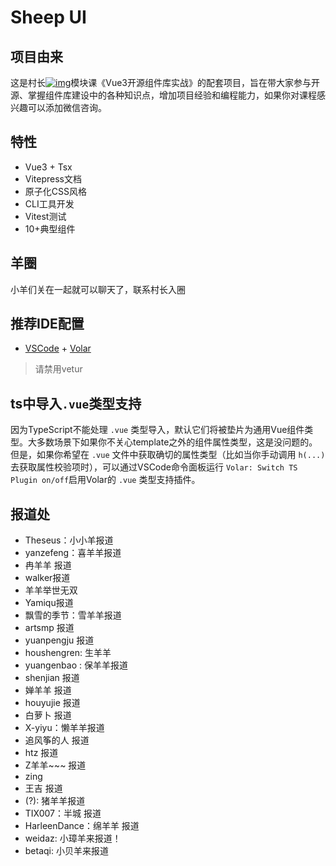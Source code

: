 <!--
 * @Descripttion: 
 * @version: 18.1.2
 * @Author: Harleens
 * @Date: 2022-06-28 18:58:25
 * @LastEditors: Harleens
 * @LastEditTime: 2022-06-28 19:02:23
-->
# Sheep UI

## 项目由来
这是村长[![img](https://img.shields.io/badge/%E5%BE%AE%E4%BF%A1-fe__cunzhang-brightgreen)](https://img.shields.io/badge/%E5%BE%AE%E4%BF%A1-fe__cunzhang-brightgreen)模块课《Vue3开源组件库实战》的配套项目，旨在带大家参与开源、掌握组件库建设中的各种知识点，增加项目经验和编程能力，如果你对课程感兴趣可以添加微信咨询。

## 特性
- Vue3 + Tsx
- Vitepress文档
- 原子化CSS风格
- CLI工具开发
- Vitest测试
- 10+典型组件


## 羊圈
小羊们关在一起就可以聊天了，联系村长入圈

## 推荐IDE配置
- [VSCode](https://code.visualstudio.com/) + [Volar](https://marketplace.visualstudio.com/items?itemName=johnsoncodehk.volar)
> 请禁用vetur

## ts中导入`.vue`类型支持
因为TypeScript不能处理 `.vue` 类型导入，默认它们将被垫片为通用Vue组件类型。大多数场景下如果你不关心template之外的组件属性类型，这是没问题的。但是，如果你希望在 `.vue` 文件中获取确切的属性类型（比如当你手动调用 `h(...)`去获取属性校验项时），可以通过VSCode命令面板运行 `Volar: Switch TS Plugin on/off`启用Volar的 `.vue` 类型支持插件。

## 报道处

- Theseus：小小羊报道
- yanzefeng：喜羊羊报道
- 冉羊羊 报道
- walker报道
- 羊羊举世无双
- Yamiqu报道
- 飘雪的季节：雪羊羊报道
- artsmp 报道
- yuanpengju 报道
- houshengren: 生羊羊
- yuangenbao : 保羊羊报道
- shenjian 报道
- 婵羊羊 报道
- houyujie 报道
- 白萝卜 报道
- X-yiyu：懒羊羊报道
- 追风筝的人 报道
- htz 报道
- Z羊羊~~~ 报道
- zing
- 王吉 报道
- (?): 猪羊羊报道
- TIX007：半城 报道
- HarleenDance：绵羊羊  报道
- weidaz: 小璋羊来报道！
- betaqi: 小贝羊来报道
